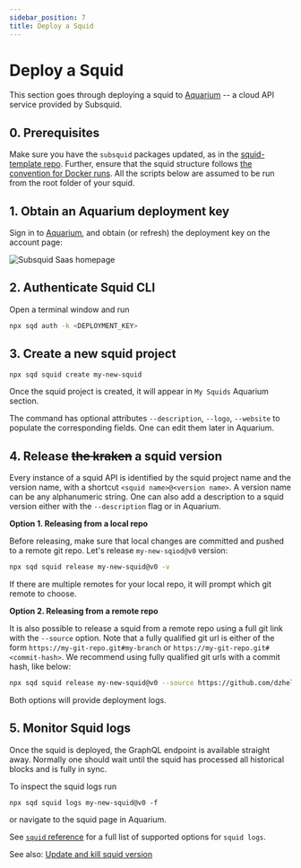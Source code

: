 ```yaml
---
sidebar_position: 7
title: Deploy a Squid
---
```



# Deploy a Squid

This section goes through deploying a squid to [Aquarium](https://app.subsquid.io) -- a cloud API service provided by Subsquid.

## 0. Prerequisites

Make sure you have the `subsquid` packages updated, as in the [squid-template repo](https://github.com/subsquid/squid-template).
Further, ensure that the squid structure follows [the convention for Docker runs](/run-squid/run-in-docker). All the scripts below are assumed to be run from the root folder of your squid. 

## 1. Obtain an Aquarium deployment key

Sign in to [Aquarium](https://app.subsquid.io/aquarium), and obtain (or refresh) the deployment key on the account page:

![Subsquid Saas homepage](/img/.gitbook/assets/deployment-key.png)


## 2. Authenticate Squid CLI

Open a terminal window and run 

```bash
npx sqd auth -k <DEPLOYMENT_KEY>
```

## 3. Create a new squid project

```bash
npx sqd squid create my-new-squid
```

Once the squid project is created, it will appear in `My Squids` Aquarium section. 

The command has optional attributes `--description`, `--logo`, `--website` to populate the corresponding fields. One can edit them later in Aquarium.

## 4. Release ~~the kraken~~ a squid version

Every instance of a squid API is identified by the squid project name and the version name, with a shortcut `<squid name>@<version name>`. A version name can be any alphanumeric string. One can also add a description to a squid version either with the `--description` flag or in Aquarium.

**Option 1. Releasing from a local repo**

Before releasing, make sure that local changes are committed and pushed to a remote git repo. Let's release `my-new-sqiod@v0` version:

```bash
npx sqd squid release my-new-squid@v0 -v
```

If there are multiple remotes for your local repo, it will prompt which git remote to choose.

**Option 2. Releasing from a remote repo**

It is also possible to release a squid from a remote repo using a full git link with the `--source` option. Note that a fully qualified git url is either of the form `https://my-git-repo.git#my-branch` or `https://my-git-repo.git#<commit-hash>`. We recommend using fully qualified git urls with a commit hash, like below:

```bash
npx sqd squid release my-new-squid@v0 --source https://github.com/dzhelezov/squid-template.git#b71e545c1a5e683013023ef572f86fdeddf5f7b7 -v
```

Both options will provide deployment logs. 

## 5. Monitor Squid logs

Once the squid is deployed, the GraphQL endpoint is available straight away. Normally one should wait until the squid has processed all historical blocks and is fully in sync.

To inspect the squid logs run 

```
npx sqd squid logs my-new-squid@v0 -f 
```

or navigate to the squid page in Aquarium.

See [`squid` reference](/deploy-squid/squid-cli) for a full list of supported options for `squid logs`.


See also: [Update and kill squid version](/deploy-squid/update-and-kill)
